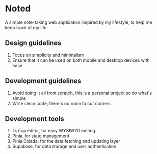 # Noted
A simple note-taking web application inspired by my lifestyle, to help me keep track of my life.

## Design guidelines
1. Focus on simplicity and minimalism
2. Ensure that it can be used on both mobile and desktop devices with ease

## Development guidelines
1. Avoid doing it all from scratch, this is a personal project so do what's simple
2. Write clean code, there's no room to cut corners

## Development tools
1. TipTap editor, for easy WYSIWYG editing
2. Pinia, for state management
3. Pinia Colada, for the data fetching and updating layer
4. Supabase, for data storage and user authentication
